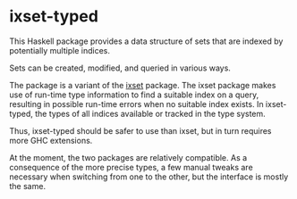 
ixset-typed
===========

This Haskell package provides a data structure of sets that are indexed
by potentially multiple indices.

Sets can be created, modified, and queried in various ways.

The package is a variant of the [ixset][1] package. The ixset package makes use
of run-time type information to find a suitable index on a query, resulting
in possible run-time errors when no suitable index exists. In ixset-typed,
the types of all indices available or tracked in the type system.

Thus, ixset-typed should be safer to use than ixset, but in turn requires
more GHC extensions.

At the moment, the two packages are relatively compatible. As a consequence
of the more precise types, a few manual tweaks are necessary when switching
from one to the other, but the interface is mostly the same.

  [1]: https://hackage.haskell.org/package/ixset
